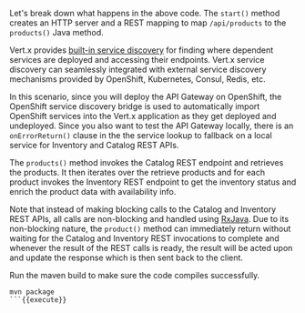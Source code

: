Let's break down what happens in the above code. The `start()` method creates an HTTP
server and a REST mapping to map `/api/products` to the `products()` Java
method.

Vert.x provides [built-in service discovery](http://vertx.io/docs/vertx-service-discovery/java)
for finding where dependent services are deployed
and accessing their endpoints. Vert.x service discovery can seamlessly integrated with external
service discovery mechanisms provided by OpenShift, Kubernetes, Consul, Redis, etc.

In this scenario, since you will deploy the API Gateway on OpenShift, the OpenShift service discovery
bridge is used to automatically import OpenShift services into the Vert.x application as they
get deployed and undeployed. Since you also want to test the API Gateway locally, there is an
`onErrorReturn()` clause in the the service lookup to fallback on a local service for Inventory
and Catalog REST APIs.

The `products()` method invokes the Catalog REST endpoint and retrieves the products. It then
iterates over the retrieve products and for each product invokes the
Inventory REST endpoint to get the inventory status and enrich the product data with availability
info.

Note that instead of making blocking calls to the Catalog and Inventory REST APIs, all calls
are non-blocking and handled using [RxJava](http://vertx.io/docs/vertx-rx/java). Due to its non-blocking
nature, the `product()` method can immediately return without waiting for the Catalog and Inventory
REST invocations to complete and whenever the result of the REST calls is ready, the result
will be acted upon and update the response which is then sent back to the client.

Run the maven build to make sure the code compiles successfully.

```
mvn package
```{{execute}}
